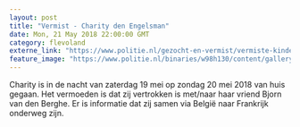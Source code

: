 ```yaml
---
layout: post
title: "Vermist - Charity den Engelsman"
date: Mon, 21 May 2018 22:00:00 GMT
category: flevoland
externe_link: "https://www.politie.nl/gezocht-en-vermist/vermiste-kinderen/2018/mei/charity-den-engelsman.html"
feature_image: "https://www.politie.nl/binaries/w98h130/content/gallery/politie/vermist/vermiste-kinderen/2018/mei/charity-den-engelsman.jpg"
---
```


Charity is in de nacht van zaterdag 19 mei op zondag 20 mei 2018 van huis gegaan. Het vermoeden is dat zij vertrokken is met/naar haar vriend Bjorn van den Berghe. Er is informatie dat zij samen via België naar Frankrijk onderweg zijn.
